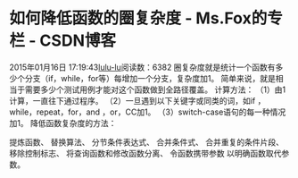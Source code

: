 # 如何降低函数的圈复杂度 - Ms.Fox的专栏 - CSDN博客
2015年01月16日 17:19:43[lulu-lu](https://me.csdn.net/smbluesky)阅读数：6382
圈复杂度就是统计一个函数有多少个分支（if，while，for等）每增加一个分支，复杂度加1。
简单来说，就是相当于需要多少个测试用例才能对这个函数做到全路径覆盖。
计算方法：
（1）由1计算，一直往下通过程序。
（2）一旦遇到以下关键字或同类的词，如if ，while，repeat，for，and ，or，CC加1。
（3）switch-case语句的每一种情况加1。
降低函数复杂度的方法：
> 
提炼函数、
替换算法、
分节条件表达式、
合并条件式、
合并重复的条件片段、
移除控制标志、
将查询函数和修改函数分离、
令函数携带参数
以明确函数取代参数。

